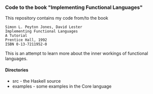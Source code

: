 ### Code to the book "Implementing Functional Languages" 

This repository contains my code from/to the book

    Simon L. Peyton Jones, David Lester
    Implementing Functional Languages
    A Tutorial
    Prentice Hall, 1992
    ISBN 0-13-7211952-0

This is an attempt to learn more about the inner workings of functional languages.

#### Directories

* src - the Haskell source
* examples - some examples in the Core language

